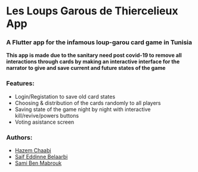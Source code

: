 # Les Loups Garous de Thiercelieux App

### A Flutter app for the infamous loup-garou card game in Tunisia

**This app is made due to the sanitary need post covid-19 to remove all interactions through cards by making an interactive interface for the narrator to give and save current and future states of the game**


### Features:
 * Login/Registation to save old card states 
 * Choosing & distribution of the cards randomly to all players
 * Saving state of the game night by night with interactive kill/revive/powers buttons 
 * Voting asistance screen
 
### Authors: 
 * [Hazem Chaabi](https://www.facebook.com/saifbelaarbi/)
 * [Saif Eddinne Belaarbi](https://www.facebook.com/hazem.chaabi)
 * [Sami Ben Mabrouk](https://www.facebook.com/samibm9832)
 
